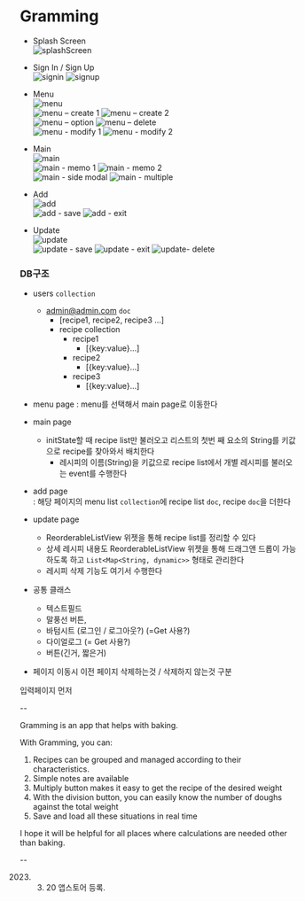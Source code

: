 # Gramming

- Splash Screen  
![splashScreen](https://user-images.githubusercontent.com/81023768/208288586-4ad0593c-51e5-4792-84a0-776ae3b231cb.png)  

- Sign In / Sign Up  
![signin](https://user-images.githubusercontent.com/81023768/208288596-269e2d7d-0fe4-4e7b-9297-46e6eb86ef21.png)
![signup](https://user-images.githubusercontent.com/81023768/208288597-5bd568ad-d1ca-4710-8fcb-ff6ed880d895.png)  

- Menu  
![menu](https://user-images.githubusercontent.com/81023768/208288602-f8d80177-73e1-4103-9dad-8ba06bc4f08d.png)  
![menu – create 1](https://user-images.githubusercontent.com/81023768/208288608-b7b844a1-0879-47c3-bdf7-d7a115c3d83d.png)
![menu – create 2](https://user-images.githubusercontent.com/81023768/208288609-0c69b2c9-a1fe-46da-8129-e6e90b87bebf.png)  
![menu – option](https://user-images.githubusercontent.com/81023768/208288620-ae6b2971-77a0-43ce-a8c5-e52aced94b20.png)
![menu – delete](https://user-images.githubusercontent.com/81023768/208288621-d9507b5d-4f79-42d2-8a59-9168496b0954.png)  
![menu - modify 1](https://user-images.githubusercontent.com/81023768/208288624-e4c1b8c8-699f-4395-9384-ce628d19ace5.png)
![menu - modify 2](https://user-images.githubusercontent.com/81023768/208288625-c2de0167-f1ba-469a-b18b-407d57f52296.png)  

- Main  
![main](https://user-images.githubusercontent.com/81023768/208288631-d15d69ca-2458-433d-994f-b614b6469c43.png)  
![main - memo 1](https://user-images.githubusercontent.com/81023768/208288637-21a9c3eb-b9e0-4559-82ff-2b3f81f9905e.png)
![main - memo 2](https://user-images.githubusercontent.com/81023768/208288638-1849c3c8-5022-4c3b-84c7-7a29d67e2ec6.png)  
![main - side modal](https://user-images.githubusercontent.com/81023768/208288783-804cc705-bcd3-429d-bcac-2c48e87b8273.png)
![main - multiple](https://user-images.githubusercontent.com/81023768/208288645-3e89dafb-ff04-43a8-be98-6d4e50c3feac.png)  

- Add  
![add](https://user-images.githubusercontent.com/81023768/208288657-0574444b-c6db-4073-a514-a2711c52edbb.png)  
![add - save](https://user-images.githubusercontent.com/81023768/208288664-77d5fce1-9e8b-4fa6-8f81-efce99283bcf.png)
![add - exit](https://user-images.githubusercontent.com/81023768/208288666-66ba44c1-b7d9-488a-a31c-1b6df874f7a4.png)

- Update  
![update](https://user-images.githubusercontent.com/81023768/208288673-3226095c-6575-4606-a07a-b95e241b476a.png)  
![update - save](https://user-images.githubusercontent.com/81023768/208288697-e4c3e3cb-3f4d-4dbc-9243-165465e18b5c.png)
![update - exit](https://user-images.githubusercontent.com/81023768/208288699-9e5ab955-5b47-4fcc-bd8b-53bea5e4c786.png)
![update- delete](https://user-images.githubusercontent.com/81023768/208288700-f243e56b-eb26-4e1c-9658-6d28d3923f4e.png)




  

### DB구조

- users `collection`
	- admin@admin.com `doc`
		- [recipe1, recipe2, recipe3 ...]
		- recipe collection
			- recipe1
				- [{key:value}...]
			- recipe2
				- [{key:value}...]
			- recipe3
				- [{key:value}...]
- menu page
: menu를 선택해서 main page로 이동한다

- main page
  - initState할 때 recipe list만 불러오고 리스트의 첫번 째 요소의 String를 키값으로 recipe를 찾아와서 배치한다
	- 레시피의 이름(String)을 키값으로 recipe list에서 개별 레시피를 불러오는 event를 수행한다

- add page  
: 해당 페이지의 menu list `collection`에 recipe list `doc`, recipe `doc`을 더한다

- update page  
	- ReorderableListView 위젯을 통해 recipe list를 정리할 수 있다
	- 상세 레시피 내용도 ReorderableListView 위젯을 통해 드래그앤 드롭이 가능하도록 하고 `List<Map<String, dynamic>>` 형태로  관리한다
	- 레시피 삭제 기능도 여기서 수행한다


- 공통 클래스 
	- 텍스트필드
	- 말풍선 버튼, 
	- 바텀시트 (로그인 / 로그아웃?) (=Get 사용?)
	- 다이얼로그 (= Get 사용?) 
	- 버튼(긴거, 짧은거)
- 페이지 이동시 이전 페이지 삭제하는것 / 삭제하지 않는것 구분
 
입력페이지 먼저 

--


Gramming is an app that helps with baking.

With Gramming, you can:
1. Recipes can be grouped and managed according to their characteristics.
2. Simple notes are available
3. Multiply button makes it easy to get the recipe of the desired weight
4. With the division button, you can easily know the number of doughs against the total weight
5. Save and load all these situations in real time

I hope it will be helpful for all places where calculations are needed other than baking. 

--

2023. 03. 20 
앱스토어 등록.